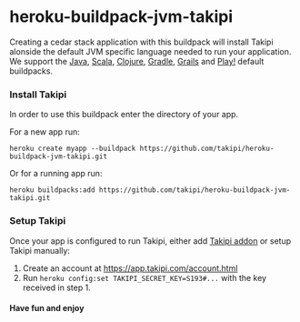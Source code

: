 # heroku-buildpack-jvm-takipi

Creating a cedar stack application with this buildpack will install Takipi alonside the default
JVM specific language needed to run your application. We support the [Java](https://github.com/heroku/heroku-buildpack-java),
[Scala](https://github.com/heroku/heroku-buildpack-scala), [Clojure](https://github.com/heroku/heroku-buildpack-clojure),
[Gradle](https://github.com/heroku/heroku-buildpack-gradle), [Grails](https://github.com/heroku/heroku-buildpack-grails)
 and [Play!](https://github.com/heroku/heroku-buildpack-play) default buildpacks.

### Install Takipi

In order to use this buildpack enter the directory of your app.

For a new app run:

`heroku create myapp --buildpack https://github.com/takipi/heroku-buildpack-jvm-takipi.git`

Or for a running app run:

`heroku buildpacks:add https://github.com/takipi/heroku-buildpack-jvm-takipi.git`

### Setup Takipi

Once your app is configured to run Takipi, either add [Takipi addon](https://addons.heroku.com/takipi) or setup Takipi manually:

1. Create an account at https://app.takipi.com/account.html
2. Run `heroku config:set TAKIPI_SECRET_KEY=S193#...` with the key received in step 1.
 
#### Have fun and enjoy
